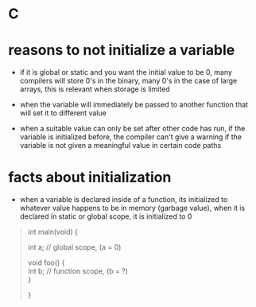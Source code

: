 # C 

# reasons to not initialize a variable

- if it is global or static and you want the initial value 
  to be 0, many compilers will store 0's in the binary, 
  many 0's in the case of large arrays, this is relevant when 
  storage is limited

- when the variable will immediately be passed to another 
  function that will set it to different value 

- when a suitable value can only be set after other code 
  has run, if the variable is initialized before, the 
  compiler can't give a warning if the variable is not given
  a meaningful value in certain code paths 

# facts about initialization

- when a variable is declared inside of a function, its 
  initialized to whatever value happens to be in memory
  (garbage value), when it is declared in static or global 
  scope, it is initialized to 0

> int main(void) {  
>  
>   int a;                  // global scope, (a = 0)  
>   
>   void foo() {  
>     int b;                // function scope, (b = ?)  
>   }
>     
> }  
